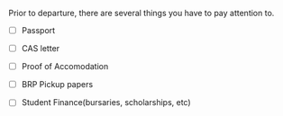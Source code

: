 Prior to departure, there are several things you have to pay attention to.

- [ ] Passport
- [ ] CAS letter
- [ ] Proof of Accomodation
- [ ] BRP Pickup papers
- [ ] Student Finance(bursaries, scholarships, etc)

